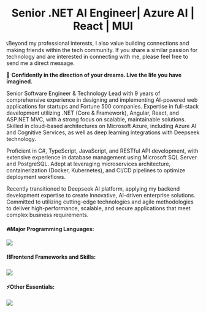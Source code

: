 
<h1 color='red' align="center">
 Senior .NET AI Engineer| Azure AI | React | MUI
</h1>




📞Beyond my professional interests, I also value building connections and making friends within the tech community. 
If you share a similar passion for technology and are interested in connecting with me, please feel free to send me a direct message. 
 

🚀 <b>Confidently in the direction of your dreams. Live the life you have imagined.</b>

Senior Software Engineer & Technology Lead with 9 years of comprehensive experience in designing and implementing AI-powered web applications for startups and Fortune 500 companies. Expertise in full-stack development utilizing .NET (Core & Framework), Angular, React, and ASP.NET MVC, with a strong focus on scalable, maintainable solutions. Skilled in cloud-based architectures on Microsoft Azure, including Azure AI and Cognitive Services, as well as deep learning integrations with Deepseek technology.

Proficient in C#, TypeScript, JavaScript, and RESTful API development, with extensive experience in database management using Microsoft SQL Server and PostgreSQL. Adept at leveraging microservices architecture, containerization (Docker, Kubernetes), and CI/CD pipelines to optimize deployment workflows.

Recently transitioned to Deepseek AI platform, applying my backend development expertise to create innovative, AI-driven enterprise solutions. Committed to utilizing cutting-edge technologies and agile methodologies to deliver high-performance, scalable, and secure applications that meet complex business requirements.


#### 🔥Major Programming Languages:

  <div align="left">
    <img src="https://skillicons.dev/icons?i=c,cs,cpp,sass,js,ts,threejs,php,py,solidity,swift" />
  </div>

<!-- Libraries and Frameworks -->

#### ⛓️Frontend Frameworks and Skills:

  <div align="left">      
    <img src="https://skillicons.dev/icons?i=react,nextjs,vue,nuxtjs,angular,svelte,nestjs,flutter,bootstrap,tailwind,materialui" />
  </div>



<!-- Tools and Technologies -->

#### ⚡️Other Essentials:

  <div align="left">      
    <img src="https://skillicons.dev/icons?i=github,linux,docker,kubernetes,nginx,heroku,netlify,vercel,cloudflare,aws,ai,bots" />
  </div>
</div>

   
